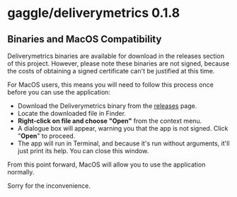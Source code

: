 # gaggle/deliverymetrics 0.1.8

## Binaries and MacOS Compatibility

Deliverymetrics binaries are available for download in the releases section of this project. 
However, please note these binaries are not signed, 
because the costs of obtaining a signed certificate can't be justified at this time.

For MacOS users, 
this means you will need to follow this process once before you can use the application:

* Download the Deliverymetrics binary from the [releases] page.
* Locate the downloaded file in Finder.
* **Right-click on file and choose "Open"** from the context menu.
* A dialogue box will appear, warning you that the app is not signed. Click "**Open**" to proceed.
* The app will run in Terminal, 
  and because it's run without arguments, it'll just print its help. 
  You can close this window.

From this point forward,
MacOS will allow you to use the application normally.

Sorry for the inconvenience.

[releases]: https://github.com/gaggle/deliverymetrics/releases
